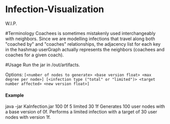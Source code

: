 # Infection-Visualization
W.I.P.

#Terminology
Coachees is sometimes mistakenly used interchangeably with neighbors. Since we are modelling infections that travel along both "coached by" and "coaches" relationships, the adjacency list for each key in the hashmap userGraph actually represents the neighbors (coachees and coaches for a given coach). 

#Usage
Run the jar in /out/artifacts.

Options: `[<number of nodes to generate> <base version float> <max degree per node>] [<infection type ("total" or "limited")> <target number affected> <new version float>]`

#### Example
java -jar KaInfection.jar 100 0f 5 limited 30 1f
Generates 100 user nodes with a base version of 0f. Performs a limited infection with a target of 30 user nodes with version 1f.
